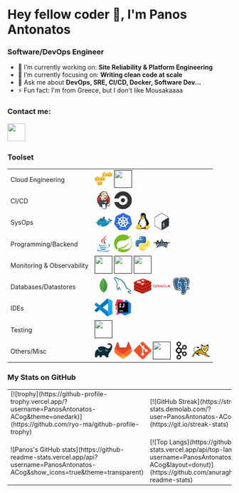 # Hey fellow coder 👋, I'm Panos Antonatos

### Software/DevOps Engineer

- 🔭 I’m currently working on: __Site Reliability & Platform Engineering__ 
- 🌱 I’m currently focusing on: __Writing clean code at scale__
- 💬 Ask me about __DevOps, SRE, CI/CD, Docker, Software Dev...__
- ⚡ Fun fact: I'm from Greece, but I don't like Mousakaaaa


### Contact me:
<a href="https://www.linkedin.com/in/panosantonatos/"><img src="https://www.vectorlogo.zone/logos/linkedin/linkedin-icon.svg" width="40" height="40"/></a>

### Toolset

<table>
    <tr>
        <td>Cloud Engineering</td>
        <td>
            <a href=""><img src="https://github.com/devicons/devicon/blob/v2.15.1/icons/amazonwebservices/amazonwebservices-original.svg" width="40" height="40"/></a>
            <a href=""><img src="https://www.vectorlogo.zone/logos/serverless/serverless-icon.svg" width="40" height="40"/></a>
        </td>
    </tr>
    <tr>
        <td>CI/CD</td>
        <td>
            <a href=""><img src="https://github.com/devicons/devicon/blob/v2.15.1/icons/jenkins/jenkins-original.svg" width="40" height="40"/></a>
            <a href=""><img src="https://github.com/devicons/devicon/blob/v2.15.1/icons/circleci/circleci-plain.svg" width="40" height="40"/></a>
        </td>
    </tr>
    <tr>
        <td>SysOps</td>
        <td>
            <a href=""><img src="https://github.com/devicons/devicon/blob/v2.15.1/icons/docker/docker-original.svg" width="40" height="40"/></a>
            <a href=""><img src="https://github.com/devicons/devicon/blob/v2.15.1/icons/kubernetes/kubernetes-plain.svg" width="40" height="40"/></a>
            <a href=""><img src="https://github.com/devicons/devicon/blob/v2.15.1/icons/linux/linux-original.svg" width="40" height="40"/></a>
            <a href=""><img src="https://github.com/devicons/devicon/blob/v2.15.1/icons/bash/bash-original.svg" width="40" height="40"/></a>
        </td>
    </tr>
    <tr>
        <td>Programming/Backend</td>
        <td>
            <a href=""><img src="https://github.com/devicons/devicon/blob/v2.15.1/icons/java/java-original.svg" width="40" height="40"/></a>
            <a href=""><img src="https://github.com/devicons/devicon/blob/v2.15.1/icons/spring/spring-original.svg" width="40" height="40"/></a>
            <a href=""><img src="https://github.com/devicons/devicon/blob/v2.15.1/icons/python/python-original.svg" width="40" height="40"/></a>
            <a href=""><img src="https://github.com/devicons/devicon/blob/v2.15.1/icons/groovy/groovy-original.svg" width="40" height="40"/></a>
        </td>
    </tr>
    <tr>
        <td>Monitoring & Observability</td>
        <td>
            <a href=""><img src="https://www.vectorlogo.zone/logos/elastic/elastic-icon.svg" width="40" height="40"/></a>
            <a href=""><img src="https://www.vectorlogo.zone/logos/elasticco_logstash/elasticco_logstash-icon.svg" width="40" height="40"/></a>
            <a href=""><img src="https://www.vectorlogo.zone/logos/prometheusio/prometheusio-icon.svg" width="40" height="40"/></a>
        </td>
    </tr>
    <tr>
        <td>Databases/Datastores</td>
        <td>
            <a href=""><img src="https://github.com/devicons/devicon/blob/v2.15.1/icons/mongodb/mongodb-original.svg" width="40" height="40"/></a>
            <a href=""><img src="https://github.com/devicons/devicon/blob/v2.15.1/icons/mysql/mysql-original.svg" width="40" height="40"/></a>
            <a href=""><img src="https://github.com/devicons/devicon/blob/v2.15.1/icons/redis/redis-original.svg" width="40" height="40"/></a>
            <a href=""><img src="https://github.com/devicons/devicon/blob/v2.15.1/icons/oracle/oracle-original.svg" width="40" height="40"/></a>
            <a href=""><img src="https://github.com/devicons/devicon/blob/v2.15.1/icons/postgresql/postgresql-original.svg" width="40" height="40"/></a>
        </td>
    </tr>
    <tr>
        <td>IDEs</td>
        <td>
            <a href=""><img src="https://github.com/devicons/devicon/blob/v2.15.1/icons/vscode/vscode-original.svg" width="40" height="40"/></a>
            <a href=""><img src="https://github.com/devicons/devicon/blob/v2.15.1/icons/intellij/intellij-original.svg" width="40" height="40"/></a>
            <!-- <a href=""><img src="https://worldvectorlogo.com/download/sublime-text.svg"/></a> -->
        </td>
    </tr>
    <tr>
        <td>Testing</td>
        <td>
            <a href=""><img src="https://brandfetch.com/junit.org/library/default/asset/idqgrLwtK3?collection=logos&view=library" width="40" height="40"/></a>
        </td>
    </tr>
    <tr>
        <td>Others/Misc</td>
        <td>
            <a href=""><img src="https://github.com/devicons/devicon/blob/v2.13.0/icons/gradle/gradle-plain.svg" width="40" height="40"/></a>
            <a href=""><img src="https://github.com/devicons/devicon/blob/v2.13.0/icons/gitlab/gitlab-original.svg" width="40" height="40"/></a>
            <a href=""><img src="https://github.com/devicons/devicon/blob/v2.13.0/icons/git/git-original.svg" width="40" height="40"/></a>
            <a href=""><img src="https://www.vectorlogo.zone/logos/getpostman/getpostman-icon.svg" width="40" height="40"/></a>
            <a href=""><img src="https://github.com/devicons/devicon/blob/v2.13.0/icons/apachekafka/apachekafka-original.svg" width="40" height="40"/></a>
            <a href=""><img src="https://github.com/devicons/devicon/blob/v2.13.0/icons/tomcat/tomcat-original.svg" width="40" height="40"/></a>
            <!-- <a href=""><img src=""/></a> -->
        </td>
    </tr>
</table>

### My Stats on GitHub

<table>
    <tr>
        <td>
            [![trophy](https://github-profile-trophy.vercel.app/?username=PanosAntonatos-ACog&theme=onedark)](https://github.com/ryo-ma/github-profile-trophy)
        </td>
        <td>
            [![GitHub Streak](https://streak-stats.demolab.com/?user=PanosAntonatos-ACog)](https://git.io/streak-stats)
        </td> 
    </tr>
    <tr>
        <td>
            ![Panos's GitHub stats](https://github-readme-stats.vercel.app/api?username=PanosAntonatos-ACog&show_icons=true&theme=transparent)
        </td>
        <td>
            [![Top Langs](https://github-readme-stats.vercel.app/api/top-langs/?username=PanosAntonatos-ACog&layout=donut)](https://github.com/anuraghazra/github-readme-stats)
        </td>
    </tr>
</table>
